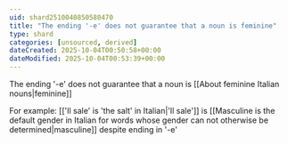 ```yaml
---
uid: shard2510040850580470
title: "The ending '-e' does not guarantee that a noun is feminine"
type: shard
categories: [unsourced, derived]
dateCreated: 2025-10-04T00:50:58+00:00
dateModified: 2025-10-04T00:53:39+00:00
---
```

The ending '-e' does not guarantee that a noun is [[About feminine Italian nouns|feminine]]

For example: [['Il sale' is 'the salt' in Italian|'Il sale']] is [[Masculine is the default gender in Italian for words whose gender can not otherwise be determined|masculine]] despite ending in '-e'